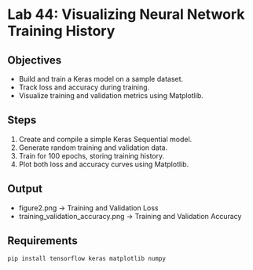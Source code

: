 # Lab 44: Visualizing Neural Network Training History

## Objectives
- Build and train a Keras model on a sample dataset.
- Track loss and accuracy during training.
- Visualize training and validation metrics using Matplotlib.

## Steps
1. Create and compile a simple Keras Sequential model.
2. Generate random training and validation data.
3. Train for 100 epochs, storing training history.
4. Plot both loss and accuracy curves using Matplotlib.

## Output
- figure2.png → Training and Validation Loss
- training_validation_accuracy.png → Training and Validation Accuracy

## Requirements
```
pip install tensorflow keras matplotlib numpy
```
